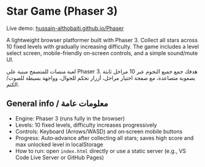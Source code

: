 # Star Game (Phaser 3)

Live demo: [hussain-althobaiti.github.io/Phaser](https://hussain-althobaiti.github.io/Phaser/)

A lightweight browser platformer built with Phaser 3. Collect all stars across 10 fixed levels with gradually increasing difficulty. The game includes a level select screen, mobile-friendly on‑screen controls, and a simple sound/mute UI.

لعبة منصات للمتصفح مبنية على Phaser 3. هدفك جمع جميع النجوم عبر 10 مراحل ثابتة بصعوبة متصاعدة، مع صفحة اختيار مراحل، أزرار تحكم للجوال، وواجهة بسيطة للصوت/الكتم.

## General info / معلومات عامة
- Engine: Phaser 3 (runs fully in the browser)
- Levels: 10 fixed levels, difficulty increases progressively
- Controls: Keyboard (Arrows/WASD) and on‑screen mobile buttons
- Progress: Auto‑advance after collecting all stars; saves high score and max unlocked level in localStorage
- How to run: open `index.html` directly or use a static server (e.g., VS Code Live Server or GitHub Pages)


